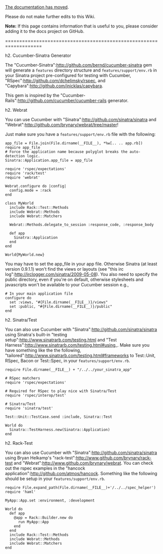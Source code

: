 [The documentation has moved](https://docs.cucumber.io/).

Please do not make further edits to this Wiki.

**Note:** If this page contains information that is useful to you, please consider adding it to the docs project on GitHub.

===================================================================

h2. Cucumber-Sinatra Generator

The "Cucumber-Sinatra":http://github.com/bernd/cucumber-sinatra gem will generate a <code>features</code> directory structure and <code>features/support/env.rb</code> in your Sinatra project pre-configured for testing with Cucumber, "RSpec":http://github.com/dchelimsky/rspec, and "Capybara":http://github.com/jnicklas/capybara.

This gem is inspired by the "Cucumber-Rails":http://github.com/cucumber/cucumber-rails generator.

h2. Webrat

You can use Cucumber with "Sinatra":http://github.com/sinatra/sinatra and "Webrat":http://github.com/brynary/webrat/tree/master!

Just make sure you have a <code>features/support/env.rb</code> file with the following:

<pre><code>app_file = File.join(File.dirname(__FILE__), *%w[.. .. app.rb])
require app_file
# Force the application name because polyglot breaks the auto-detection logic.
Sinatra::Application.app_file = app_file

require 'rspec/expectations'
require 'rack/test'
require 'webrat'

Webrat.configure do |config|
  config.mode = :rack
end

class MyWorld
  include Rack::Test::Methods
  include Webrat::Methods
  include Webrat::Matchers

  Webrat::Methods.delegate_to_session :response_code, :response_body

  def app
    Sinatra::Application
  end
end

World{MyWorld.new}
</code></pre>

You may have to set the app_file in your app file. Otherwise Sinatra (at least version 0.9.1.1) won't find the views or layouts (see "this irc log":http://irclogger.com/sinatra/2009-05-08). You also need to specify the public directory, even if you're on default, otherwise stylesheets and javascripts won't be available to your Cucumber session e.g.,

<pre><code># In your main application file
configure do
  set :views, "#{File.dirname(__FILE__)}/views"
  set :public, "#{File.dirname(__FILE__)}/public"
end
</code></pre>

h2. Sinatra/Test

You can also use Cucumber with "Sinatra":http://github.com/sinatra/sinatra using Sinatra's built-in "testing setup":http://www.sinatrarb.com/testing.html and "Test Harness":http://www.sinatrarb.com/testing.html#using_.  Make sure you have something like the the following, "tailored":http://www.sinatrarb.com/testing.html#frameworks to Test::Unit, RSpec, Bacon or Test::Spec, in your <code>features/support/env.rb</code>.

<pre><code>require File.dirname(__FILE__) + "/../../your_sinatra_app"

# RSpec matchers
require 'rspec/expectations'

# Required for RSpec to play nice with Sinatra/Test
require 'rspec/interop/test'

# Sinatra/Test
require 'sinatra/test'

Test::Unit::TestCase.send :include, Sinatra::Test

World do
  Sinatra::TestHarness.new(Sinatra::Application)
end
</code></pre>

h2. Rack-Test

You can also use Cucumber with "Sinatra":http://github.com/sinatra/sinatra using Bryan Helkamp's "rack-test":http://www.github.com/brynary/rack-test and "Webrat":http://www.github.com/brynary/webrat.  You can check out the rspec examples in the "hancock application":http://github.com/atmos/hancock.  Something like the following should be setup in your  <code>features/support/env.rb</code>.

<pre><code>require File.expand_path(File.dirname(__FILE__)+'/../../spec_helper')
require 'haml'

MyApp::App.set :environment, :development

World do
  def app
    @app = Rack::Builder.new do
      run MyApp::App
    end
  end
  include Rack::Test::Methods
  include Webrat::Methods
  include Webrat::Matchers
end
</code></pre>
